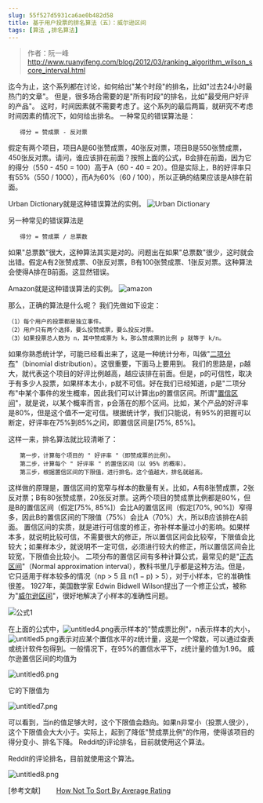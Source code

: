 ```yaml
---
slug: 55f527d5931ca6ae0b482d58
title: 基于用户投票的排名算法（五）：威尔逊区间
tags: [算法 ,排名算法]
---
```


> 作者：阮一峰
http://www.ruanyifeng.com/blog/2012/03/ranking_algorithm_wilson_score_interval.html

迄今为止，这个系列都在讨论，如何给出"某个时段"的排名，比如"过去24小时最热门的文章"。
但是，很多场合需要的是"所有时段"的排名，比如"最受用户好评的产品"。
这时，时间因素就不需要考虑了。这个系列的最后两篇，就研究不考虑时间因素的情况下，如何给出排名。
一种常见的错误算法是：
```
　　得分 = 赞成票 - 反对票
```
假定有两个项目，项目A是60张赞成票，40张反对票，项目B是550张赞成票，450张反对票。请问，谁应该排在前面？按照上面的公式，B会排在前面，因为它的得分（550 - 450 = 100）高于A（60 - 40 = 20）。但是实际上，B的好评率只有55%（550 / 1000），而A为60%（60 / 100），所以正确的结果应该是A排在前面。

Urban Dictionary就是这种错误算法的实例。
 ![Urban Dictionary](https://static.gaoqixhb.com/Frwm7YcjGUa8UFBGcU3CVE1igqM9)
 
另一种常见的错误算法是
```
　　得分 = 赞成票 / 总票数
```

如果"总票数"很大，这种算法其实是对的。问题出在如果"总票数"很少，这时就会出错。假定A有2张赞成票、0张反对票，B有100张赞成票、1张反对票。这种算法会使得A排在B前面。这显然错误。

Amazon就是这种错误算法的实例。
 ![amazon](https://static.gaoqixhb.com/FvfrOK18KqLRqCluJI1G0jSGT0vB)
 
那么，正确的算法是什么呢？
我们先做如下设定：
```
（1）每个用户的投票都是独立事件。
（2）用户只有两个选择，要么投赞成票，要么投反对票。
（3）如果投票总人数为 n，其中赞成票为 k，那么赞成票的比例 p 就等于 k/n。
```

如果你熟悉统计学，可能已经看出来了，这是一种统计分布，叫做"[二项分布](http://en.wikipedia.org/wiki/Binomial_distribution)"（binomial distribution）。这很重要，下面马上要用到。
我们的思路是，p越大，就代表这个项目的好评比例越高，越应该排在前面。但是，p的可信性，取决于有多少人投票，如果样本太小，p就不可信。好在我们已经知道，p是"二项分布"中某个事件的发生概率，因此我们可以计算出p的置信区间。所谓"[置信区间](http://zh.wikipedia.org/wiki/%E7%BD%AE%E4%BF%A1%E5%8C%BA%E9%97%B4)"，就是说，以某个概率而言，p会落在的那个区间。比如，某个产品的好评率是80%，但是这个值不一定可信。根据统计学，我们只能说，有95%的把握可以断定，好评率在75%到85%之间，即置信区间是[75%, 85%]。

这样一来，排名算法就比较清晰了：
```
　　第一步，计算每个项目的 " 好评率 "（即赞成票的比例）。
　　第二步，计算每个 " 好评率 " 的置信区间（以 95% 的概率）。
　　第三步，根据置信区间的下限值，进行排名。这个值越大，排名就越高。
```
这样做的原理是，置信区间的宽窄与样本的数量有关。比如，A有8张赞成票，2张反对票；B有80张赞成票，20张反对票。这两个项目的赞成票比例都是80%，但是B的置信区间（假定[75%, 85%]）会比A的置信区间（假定[70%, 90%]）窄得多，因此B的置信区间的下限值（75%）会比A（70%）大，所以B应该排在A前面。
置信区间的实质，就是进行可信度的修正，弥补样本量过小的影响。如果样本多，就说明比较可信，不需要很大的修正，所以置信区间会比较窄，下限值会比较大；如果样本少，就说明不一定可信，必须进行较大的修正，所以置信区间会比较宽，下限值会比较小。
二项分布的置信区间有多种计算公式，最常见的是"[正态区间](http://en.wikipedia.org/wiki/Binomial_proportion_confidence_interval#Normal_approximation_interval)"（Normal approximation interval），教科书里几乎都是这种方法。但是，它只适用于样本较多的情况（np > 5 且 n(1 − p) > 5），对于小样本，它的准确性很差。
1927年，美国数学家 Edwin Bidwell Wilson提出了一个修正公式，被称为"[威尔逊区间](http://en.wikipedia.org/wiki/Binomial_proportion_confidence_interval#Wilson_score_interval)"，很好地解决了小样本的准确性问题。

 ![公式1](https://static.gaoqixhb.com/Fq8Rrq8ZOozFZSxoUCmlIqIggMke)
 
在上面的公式中，![untitled4.png](https://static.gaoqixhb.com/Fm8K3aLwvnZPW_FwzHbHheNgin9b)表示样本的"赞成票比例"，n表示样本的大小，![untitled5.png](https://static.gaoqixhb.com/FqaAA5EmHGTA_hc-Sy-mdirSrYft)表示对应某个置信水平的z统计量，这是一个常数，可以通过查表或统计软件包得到。一般情况下，在95%的置信水平下，z统计量的值为1.96。
威尔逊置信区间的均值为  

 ![untitled6.png](https://static.gaoqixhb.com/FqX82arSIJryuaFWUkigPC9_yGte)
 
 它的下限值为
 
  ![untitled7.png](https://static.gaoqixhb.com/FhOOGukRgveAnN3SSAkIlAnDUb-H)
  
可以看到，当n的值足够大时，这个下限值会趋向。如果n非常小（投票人很少），这个下限值会大大小于。实际上，起到了降低"赞成票比例"的作用，使得该项目的得分变小、排名下降。
Reddit的评论排名，目前就使用这个算法。

Reddit的评论排名，目前就使用这个算法。

 ![untitled8.png](https://static.gaoqixhb.com/Fhxx0z-6LNY0tBx3KTFgeLo17wNS)
 
 [参考文献]
　　[How Not To Sort By Average Rating](http://www.evanmiller.org/how-not-to-sort-by-average-rating.html)
